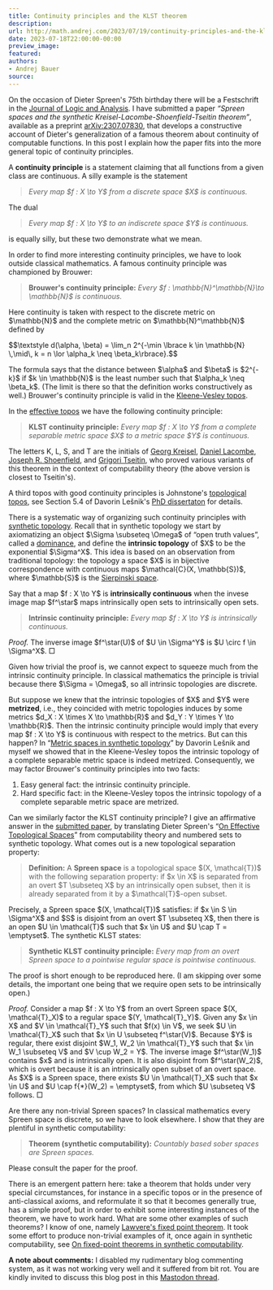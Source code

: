 ```yaml
---
title: Continuity principles and the KLST theorem
description:
url: http://math.andrej.com/2023/07/19/continuity-principles-and-the-klst-theorem/
date: 2023-07-18T22:00:00-00:00
preview_image:
featured:
authors:
- Andrej Bauer
source:
---
```


<p>On the occasion of Dieter Spreen's 75th birthday there will be a Festschrift in the <a href="http://logicandanalysis.org/index.php/jla">Journal of Logic and Analysis</a>. I have submitted a paper <em>&ldquo;Spreen spaces and the synthetic Kreisel-Lacombe-Shoenfield-Tseitin theorem&rdquo;</em>, available as a preprint <a href="https://arxiv.org/abs/2307.07830">arXiv:2307.07830</a>,  that develops a constructive account of Dieter's generalization of a famous theorem about continuity of computable functions. In this post I explain how the paper fits into the more general topic of continuity principles.</p>



<p>A <strong>continuity principle</strong> is a statement claiming that all functions from a given class are continuous. A silly example is the statement</p>

<blockquote>
  <p><em>Every map $f : X \to Y$ from a discrete space $X$ is continuous.</em></p>
</blockquote>

<p>The dual</p>

<blockquote>
  <p><em>Every map $f : X \to Y$ to an indiscrete space $Y$ is continuous.</em></p>
</blockquote>

<p>is equally silly, but these two demonstrate what we mean.</p>

<p>In order to find more interesting continuity principles, we have to look outside classical mathematics.
A famous continuity principle was championed by Brouwer:</p>

<blockquote>
  <p><strong>Brouwer's continuity principle:</strong> <em>Every $f : \mathbb{N}^\mathbb{N}\to \mathbb{N}$ is continuous.</em></p>
</blockquote>

<p>Here continuity is taken with respect to the discrete metric on $\mathbb{N}$ and the complete metric on $\mathbb{N}^\mathbb{N}$ defined by</p>

<p>$$\textstyle d(\alpha, \beta) = \lim_n 2^{-\min \lbrace k \in \mathbb{N} \,\mid\, k = n \lor \alpha_k \neq \beta_k\rbrace}.$$</p>

<p>The formula says that the distance between $\alpha$ and $\beta$ is $2^{-k}$ if $k \in \mathbb{N}$ is the least number such that $\alpha_k \neq \beta_k$. (The limit is there so that the definition works constructively as well.) Brouwer's continuity principle is valid in the <a href="https://ncatlab.org/nlab/show/function+realizability">Kleene-Vesley topos</a>.</p>

<p>In the <a href="https://ncatlab.org/nlab/show/effective+topos">effective topos</a> we have the following continuity principle:</p>

<blockquote>
  <p><strong>KLST continuity principle:</strong> <em>Every map $f : X \to Y$ from a complete separable metric space $X$ to a metric space
$Y$ is continuous.</em></p>
</blockquote>

<p>The letters K, L, S, and T are the initials of
<a href="https://en.wikipedia.org/wiki/Georg_Kreisel">Georg Kreisel</a>,
<a href="https://mathgenealogy.org/id.php?id=290439">Daniel Lacombe</a>,
<a href="https://en.wikipedia.org/wiki/Joseph_R._Shoenfield">Joseph R. Shoenfield</a>, and
<a href="https://en.wikipedia.org/wiki/Grigori_Tseitin">Grigori Tseitin</a>,
who proved various variants of this theorem in the context of computability theory (the above version is closest to Tseitin's).</p>

<p>A third topos with good continuity principles is Johnstone's <a href="https://doi.org/10.1112/plms/s3-38.2.237 - [403 Forbidden]">topological topos</a>, see Section 5.4 of Davorin Le&scaron;nik's <a href="https://arxiv.org/abs/2104.10399">PhD dissertaton</a> for details.</p>

<p>There is a systematic way of organizing such continuity principles with <a href="https://ncatlab.org/nlab/show/synthetic+topology">synthetic topology</a>. Recall that in synthetic topology we start by axiomatizing an object $\Sigma \subseteq \Omega$ of &ldquo;open truth values&rdquo;, called a <a href="https://ncatlab.org/nlab/show/dominance">dominance</a>, and define the <strong>intrinsic topology</strong> of $X$ to be the exponential $\Sigma^X$. This idea is based on an observation from traditional topology: the topology a space $X$ is in bijective correspondence with continuous maps $\mathcal{C}(X, \mathbb{S})$, where $\mathbb{S}$ is the <a href="https://en.wikipedia.org/wiki/Sierpi%C5%84ski_space">Sierpinski space</a>.</p>

<p>Say that a map $f : X \to Y$ is <strong>intrinsically continuous</strong> when the invese image map $f^\star$ maps intrinsically open sets to intrinsically open sets.</p>

<blockquote>
  <p><strong>Intrinsic continuity principle:</strong> <em>Every map $f : X \to Y$ is intrinsically continuous.</em></p>
</blockquote>

<p><em>Proof.</em> The inverse image $f^\star(U)$ of $U \in \Sigma^Y$ is $U \circ f \in \Sigma^X$. &#9633;</p>

<p>Given how trivial the proof is, we cannot expect to squeeze much from the intrinsic continuity principle. In classical mathematics the principle is trivial because there $\Sigma = \Omega$, so all intrinsic topologies are discrete.</p>

<p>But suppose we knew that the intrinsic topologies of $X$ and $Y$ were <strong>metrized</strong>, i.e., they coincided with metric topologies induces by some metrics $d_X : X \times X \to \mathbb{R}$ and $d_Y : Y \times Y \to \mathbb{R}$. Then the intrinsic continuity principle would imply that every map $f : X \to Y$ is continuous  with respect to the metrics. But can this happen? In &ldquo;<a href="https://doi.org/10.1016/j.apal.2011.06.017">Metric spaces in synthetic topology</a>&rdquo; by Davorin Le&scaron;nik and myself we showed that in the Kleene-Vesley topos the intrinsic topology of a complete separable metric space is indeed metrized. Consequently, we may factor Brouwer's continuity principles into two facts:</p>

<ol>
  <li>Easy general fact: the intrinsic continuity principle.</li>
  <li>Hard specific fact: in the Kleene-Vesley topos the intrinsic topology of a complete separable metric space are metrized.</li>
</ol>

<p>Can we similarly factor the KLST continuity principle? I give an affirmative answer in the <a href="https://arxiv.org/abs/2307.07830">submitted
paper</a>, by translating Dieter Spreen's &ldquo;<a href="https://doi.org/10.2307/2586596">On Effective Topological
Spaces</a>&rdquo; from computability theory and numbered sets to synthetic topology. What comes
out is a new topological separation property:</p>

<blockquote>
  <p><strong>Definition:</strong> A <strong>Spreen space</strong> is a topological space $(X, \mathcal{T})$ with the following separation property:
if $x \in X$ is separated from an overt $T \subseteq X$ by an intrinsically open subset, then it is already separated
from it by a $\mathcal{T}$-open subset.</p>
</blockquote>

<p>Precisely, a Spreen space $(X, \mathcal{T})$ satisfies: if $x \in S \in \Sigma^X$ and $S$ is disjoint from an overt $T \subseteq X$, then there is an open $U \in \mathcal{T}$ such that $x \in U$ and $U \cap T = \emptyset$. The synthetic KLST states:</p>

<blockquote>
  <p><strong>Synthetic KLST continuity principle:</strong> <em>Every map from an overt Spreen space to a pointwise regular space is pointwise continuous.</em></p>
</blockquote>

<p>The proof is short enough to be reproduced here. (I am skipping over some details, the important one being that we require
open sets to be intrinsically open.)</p>

<p><em>Proof.</em> Consider a map $f : X \to Y$ from an overt Spreen space $(X, \mathcal{T}_X)$ to a regular space $(Y, \mathcal{T}_Y)$. Given any $x \in X$ and $V \in \mathcal{T}_Y$ such that $f(x) \in V$, we seek $U \in \mathcal{T}_X$ such that $x \in U \subseteq f^\star(V)$. Because $Y$ is regular, there exist disjoint $W_1, W_2 \in \mathcal{T}_Y$ such that $x \in W_1 \subseteq V$ and $V \cup W_2 = Y$. The inverse image $f^\star(W_1)$ contains $x$ and is intrinsically open. It is also disjoint from $f^\star(W_2)$, which is overt because it is an intrinsically open subset of an overt space. As $X$ is a Spreen space, there exists $U \in \mathcal{T}_X$ such that $x \in U$ and $U \cap f{*}(W_2) = \emptyset$, from which $U \subseteq V$ follows. &#9633;</p>

<p>Are there any non-trivial Spreen spaces? In classical mathematics every Spreen space is discrete, so we have to look elsewhere. I show that they are plentiful in synthetic computability:</p>

<blockquote>
  <p><strong>Theorem (synthetic computability):</strong> <em>Countably based sober spaces are Spreen spaces.</em></p>
</blockquote>

<p>Please consult the paper for the proof.</p>

<p>There is an emergent pattern here: take a theorem that holds under very special circumstances, for instance in a specific topos or in the presence of anti-classical axioms, and reformulate it so that it becomes generally true, has a simple proof, but in order to exhibit some interesting instances of the theorem, we have to work hard. What are some other examples of such theorems? I know of one, namely <a href="https://ncatlab.org/nlab/show/Lawvere's+fixed+point+theorem">Lawvere's fixed point theorem</a>. It took some effort to produce non-trivial examples of it, once again in synthetic computability, see <a href="https://math.andrej.co/2019/11/07/on-fixed-point-theorems-in-synthetic-computability/ - [1 Client error: Couldn't resolve host name]">On fixed-point theorems in synthetic computability</a>.</p>

<p><strong>A note about comments:</strong> I disabled my rudimentary blog commenting system, as it was not working very well and it suffered from bit rot. You are kindly invited to discuss this blog post in this <a href="https://mathstodon.xyz/@andrejbauer/110743580760940344">Mastodon thread</a>.</p>
